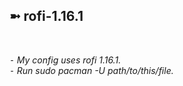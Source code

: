<h2>➼ rofi-1.16.1</h2><br>

*⁃ My config uses rofi 1.16.1.*<br>
*⁃ Run sudo pacman -U path/to/this/file.*
